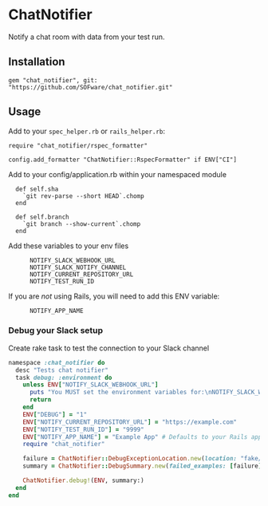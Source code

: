 # ChatNotifier

Notify a chat room with data from your test run.

## Installation

```
gem "chat_notifier", git: "https://github.com/SOFware/chat_notifier.git"
```

## Usage

Add to your `spec_helper.rb` or `rails_helper.rb`:

```
require "chat_notifier/rspec_formatter"

config.add_formatter "ChatNotifier::RspecFormatter" if ENV["CI"]
```

Add to your config/application.rb within your namespaced module

```
  def self.sha
    `git rev-parse --short HEAD`.chomp
  end

  def self.branch
    `git branch --show-current`.chomp
  end
```

Add these variables to your env files

```
      NOTIFY_SLACK_WEBHOOK_URL
      NOTIFY_SLACK_NOTIFY_CHANNEL
      NOTIFY_CURRENT_REPOSITORY_URL
      NOTIFY_TEST_RUN_ID
```

If you are _not_ using Rails, you will need to add this ENV variable:

```
      NOTIFY_APP_NAME
```

### Debug your Slack setup

Create rake task to test the connection to your Slack channel

```ruby
namespace :chat_notifier do
  desc "Tests chat notifier"
  task debug: :environment do
    unless ENV["NOTIFY_SLACK_WEBHOOK_URL"]
      puts "You MUST set the environment variables for:\nNOTIFY_SLACK_WEBHOOK_URL"
      return
    end
    ENV["DEBUG"] = "1"
    ENV["NOTIFY_CURRENT_REPOSITORY_URL"] = "https://example.com"
    ENV["NOTIFY_TEST_RUN_ID"] = "9999"
    ENV["NOTIFY_APP_NAME"] = "Example App" # Defaults to your Rails app name
    require "chat_notifier"

    failure = ChatNotifier::DebugExceptionLocation.new(location: "fake/path.rb")
    summary = ChatNotifier::DebugSummary.new(failed_examples: [failure])

    ChatNotifier.debug!(ENV, summary:)
  end
end
```
